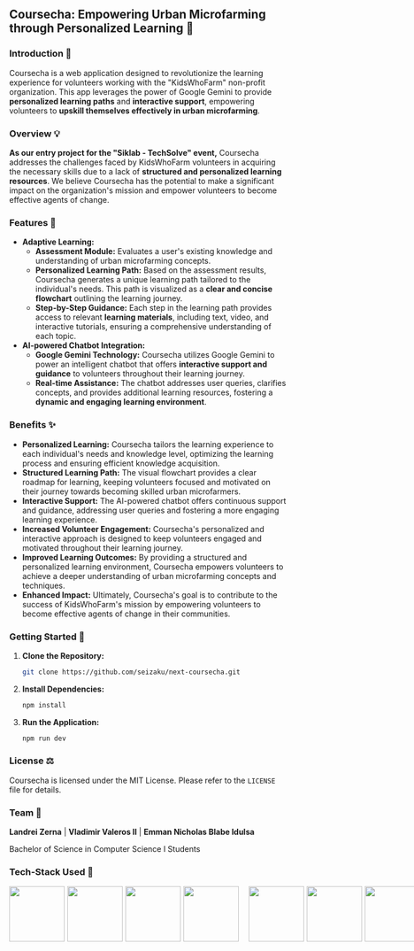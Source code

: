 ## Coursecha: Empowering Urban Microfarming through Personalized Learning 🌱

### Introduction 🌿

Coursecha is a web application designed to revolutionize the learning experience for volunteers working with the "KidsWhoFarm" non-profit organization. This app leverages the power of Google Gemini to provide **personalized learning paths** and **interactive support**, empowering volunteers to **upskill themselves effectively in urban microfarming**.

### Overview 💡

**As our entry project for the "Siklab - TechSolve" event,** Coursecha addresses the challenges faced by KidsWhoFarm volunteers in acquiring the necessary skills due to a lack of **structured and personalized learning resources**. We believe Coursecha has the potential to make a significant impact on the organization's mission and empower volunteers to become effective agents of change.

### Features 🧭

* **Adaptive Learning:**
    * **Assessment Module:** Evaluates a user's existing knowledge and understanding of urban microfarming concepts.
    * **Personalized Learning Path:** Based on the assessment results, Coursecha generates a unique learning path tailored to the individual's needs. This path is visualized as a **clear and concise flowchart** outlining the learning journey.
    * **Step-by-Step Guidance:** Each step in the learning path provides access to relevant **learning materials**, including text, video, and interactive tutorials, ensuring a comprehensive understanding of each topic.
* **AI-powered Chatbot Integration:**
    * **Google Gemini Technology:** Coursecha utilizes Google Gemini to power an intelligent chatbot that offers **interactive support and guidance** to volunteers throughout their learning journey.
    * **Real-time Assistance:** The chatbot addresses user queries, clarifies concepts, and provides additional learning resources, fostering a **dynamic and engaging learning environment**.

### Benefits ✨

* **Personalized Learning:** Coursecha tailors the learning experience to each individual's needs and knowledge level, optimizing the learning process and ensuring efficient knowledge acquisition.
* **Structured Learning Path:** The visual flowchart provides a clear roadmap for learning, keeping volunteers focused and motivated on their journey towards becoming skilled urban microfarmers.
* **Interactive Support:** The AI-powered chatbot offers continuous support and guidance, addressing user queries and fostering a more engaging learning experience.
* **Increased Volunteer Engagement:** Coursecha's personalized and interactive approach is designed to keep volunteers engaged and motivated throughout their learning journey.
* **Improved Learning Outcomes:** By providing a structured and personalized learning environment, Coursecha empowers volunteers to achieve a deeper understanding of urban microfarming concepts and techniques.
* **Enhanced Impact:** Ultimately, Coursecha's goal is to contribute to the success of KidsWhoFarm's mission by empowering volunteers to become effective agents of change in their communities.

### Getting Started 🚀

1. **Clone the Repository:**
   ```bash
   git clone https://github.com/seizaku/next-coursecha.git
   ```

2. **Install Dependencies:**
   ```bash
   npm install
   ```

3. **Run the Application:**
   ```bash
   npm run dev
   ```

### License ⚖️

Coursecha is licensed under the MIT License. Please refer to the `LICENSE` file for details.

### Team 🫶

**Landrei Zerna** | **Vladimir Valeros II** | **Emman Nicholas Blabe Idulsa**
  
  Bachelor of Science in Computer Science I Students

### Tech-Stack Used 🤖

<div style="display: flex; gap: 5px">
<img src="[https://seeklogo.com/images/G/google-gemini-logo-A5787B2669-seeklogo.com.png](https://vectorseek.com/wp-content/uploads/2023/12/Google-Gemini-Logo-Vector.svg-.png)" width="100" height="100">
<img src="https://d2nir1j4sou8ez.cloudfront.net/wp-content/uploads/2021/12/nextjs-boilerplate-logo.png" width="100" height="100">
<img src="https://miro.medium.com/v2/resize:fit:300/1*R4c8lHBHuH5qyqOtZb3h-w.png" width="100" height="100">
<img src="https://i.ibb.co/g3dQS73/SVGRepo-icon-Carrier.png" width="100" height="100"> &nbsp;&nbsp;
<img src="https://i.ibb.co/yPdT112/Group.png" width="100" height="100">
<img src="https://seeklogo.com/images/T/tailwind-css-logo-5AD4175897-seeklogo.com.png" height="100">
<img src="https://seeklogo.com/images/J/javascript-js-logo-2949701702-seeklogo.com.png" width="100" height="100">
<img src="https://cdn.icon-icons.com/icons2/2415/PNG/512/typescript_original_logo_icon_146317.png" width="100" height="100">
</div>
